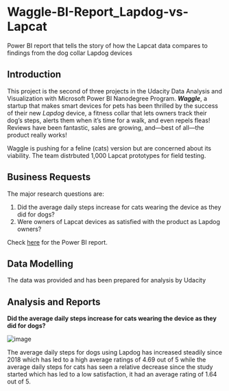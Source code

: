 # Waggle-BI-Report_Lapdog-vs-Lapcat
Power BI report that tells the story of how the Lapcat data compares to findings from the dog collar Lapdog devices

## Introduction
This project is the second of three projects in the Udacity Data Analysis and Visualization with Microsoft Power BI Nanodegree Program. ***Waggle***, a startup that makes smart devices for pets has been thrilled by the success of their new _Lapdog_ device, a fitness collar that lets owners track their dog’s steps, alerts them when it’s time for a walk, and even repels fleas! Reviews have been fantastic, sales are growing, and—best of all—the product really works!

Waggle is pushing for a feline (cats) version but are concerned about its viability. The team distrbuted 1,000 Lapcat prototypes for field testing.

## Business Requests
The major research questions are:
1. Did the average daily steps increase for cats wearing the device as they did for dogs?
2. Were owners of Lapcat devices as satisfied with the product as Lapdog owners?

Check [here](https://github.com/qudus-ade/Waggle-BI-Report_Lapdog-vs-Lapcat/blob/main/Waggle%20BI%20Report%20-%20Lapdog%20vs%20Lapcat.pbix) for the Power BI report.

## Data Modelling
The data was provided and has been prepared for analysis by Udacity

## Analysis and Reports
**Did the average daily steps increase for cats wearing the device as they did for dogs?**

![image](https://user-images.githubusercontent.com/67699946/182039328-568980d6-52b3-4d34-a72d-b9801f25fa0c.png)

The average daily steps for dogs using Lapdog has increased steadily since 2018 which has led to a high average ratings of 4.69 out of 5 while the average daily steps for cats has seen a relative decrease since the study started which has led to a low satisfaction, it had an average rating of 1.64 out of 5.
